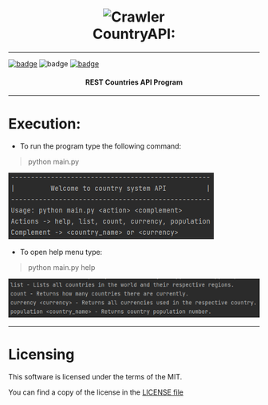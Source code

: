 
<h1 align="center">
  <img src="https://cutewallpaper.org/24/world-png-icon/online-world-wide-web-globe-network-svg-png-icon-free-download-527746--onlinewebfontscom.png" alt="Crawler" width="100px">
  <br>
  CountryAPI:
</h1>

---

[![badge](https://img.shields.io/badge/Created%20by-Kmuv1t-orange)](https://github.com/kmuv1t)
![badge](https://img.shields.io/badge/Version-1.0-blue)
[![badge](https://img.shields.io/badge/License-MIT-green.svg)](LICENSE)

<h4 align="center">
REST Countries API Program
</h4>

---
Execution:
=====

- To run the program type the following command:
> python main.py

![](img/Menu.png)

- To open help menu type:
> python main.py help

![](img/Help.png)

---

Licensing
=====

This software is licensed under the terms of the MIT.

You can find a copy of the license in the [LICENSE file](LICENSE)